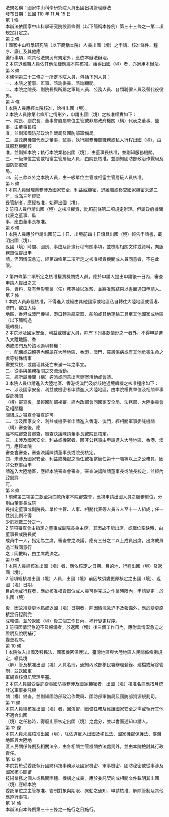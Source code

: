 法規名稱：國家中山科學研究院人員出國出境管理辦法  
發布日期：民國 110 年 11 月 15 日  
第 1 條  
本辦法依國家中山科學研究院設置條例（以下簡稱本條例）第三十三條之一第二項規定訂定之。  
第 2 條  
1 國家中山科學研究院（以下簡稱本院）人員出國（境）之申請、核准條件、程序、廢止及其他應  
遵行事項，除其他法規另有規定外，應依本辦法辦理。  
2 本院退離職人員依其他法律應經本院核准，始得出國（境）者，亦適用本辦法。  
第 3 條  
本條例第三十三條之一所定本院人員，包括下列人員：  
一、本院之董事、監事、諮詢委員、諮詢顧問。  
二、本院之院長、副院長與所屬之軍職人員、公務人員、各類聘僱人員及替代役役男。  
第 4 條  
1 本院人員應經本院核准，始得出國（境）。  
2 本院人員除第七條所定情形外，申請出國（境）之核准權責如下：  
一、院長、副院長、董事會直屬單位主管或非屬政府機關（構）代表之董事、監事，由董事長核  
准，並副知國防部政治作戰局及國防部軍備局。  
二、屬政府機關代表之董事、監事，執行服務機關職務或私人行程出國（境），由其服務機關核  
准，並副知本院；執行本院業務出國（境），由董事長核准，並副知服務機關。  
三、一級單位主管或相當主管層級人員，由院長核准，並副知國防部政治作戰局及國防部軍備  
局。  
四、前三款以外之本院人員，由一級單位主管或相當主管層級人員核准。  
第 5 條  
1 本院人員辦理業務涉及國家安全、利益或機密，退離職或移交國家機密未滿三年，或滿三年經延  
長管制者，應經核准，始得出國（境）。  
2 前項人員申請出國（境）之核准權責，比照前條第二項規定辦理。但屬政府機關代表之董事、監  
事，應由董事長核准。  
第 6 條  
1 本院人員應於申請出國前二十日、出境前四十日填具出國（境）報告申請書，載明出國（境）、  
返國（境）時間、國別、事由及計畫行程有關事項，並檢附相關文件或資料，向服務單位提出申  
請。但因情況急迫，經第四條第二項所定之核准權責機關或人員同意者，不在此限。  


2 第四條第二項所定之核准權責機關或人員，應於申請人提出申請後十日內，審查申請人提出之文  
件、資料，及有無影響業（任）務等據以准駁，並將准駁結果以書面通知申請人。  
第 7 條  
1 本院人員非經核准，不得進入或經由其他國家或地區私自轉往大陸地區或香港、澳門，或由大陸  
地區、香港或澳門機場、港口轉乘航空器、船舶或其他運輸工具至其他國家或地區（以下簡稱過  
境轉機）。  
2 本院涉及國家安全、利益或機密人員，除有下列各款情形之一者外，不得申請進入大陸地區、香  
港或澳門及於該地過境轉機：  
一、配偶或四親等內親屬在大陸地區、香港、澳門，罹患傷病或有其他危害生命之虞等特殊情事  
需要探視，或處理其死亡未滿一年之事宜。  
二、從事與業務相關之交流活動。  
三、經所屬機關（構）遴派或同意出席專案活動或會議。  
3 本院人員申請進入大陸地區、香港或澳門及於該地過境轉機之核准程序如下：  
一、涉及國家安全、利益或機密者申請進入大陸地區，由本院權責單位及相關軍事委託機關  
（構）審查後，呈報國防部複審，經內政部會同國家安全局、法務部、大陸委員會及相關機  
關組成之審查會審查許可。  
二、涉及國家安全、利益或機密者申請進入香港、澳門，經相關軍事委託機關（構）審查後，應  
經本院審查會審查，審查決議陳請董事長或院長核定。  
三、未涉及國家安全、利益或機密者，因非公務事由申請進入大陸地區、香港、澳門，應經本院  
審查會審查，審查決議陳請董事長或院長核定。  
四、未涉及國家安全、利益或機密之簡任或相當簡任第十一職等以上之公務員，因非公務事由申  
請進入大陸地區，應經本院審查會審查，審查決議陳請董事長或院長核定，並經內政部許  
可。  
第 8 條  
1 前條第三項第二款至第四款所定本院審查會，應視申請出國人員之服務單位，分別由董事長或院  
長指定董事或副院長、單位主管、人事、相關代表等人員五人至十一人組成；任一性別比例不得  
少於總數三分之一。  
2 前項審查會由指定之董事或副院長為主席，其因故不能出席，或職位空缺時，由董事長或院長就  
成員中一人，指定為主席。審查會之決議，應有三分之二以上成員出席，出席成員過半數同意行  
之；同數時，由主席裁決之。  
第 9 條  
1 本院人員經核准出國（境）者，應依核定之日期、目的地、行程出國（境）及返國（境）。  
2 前項經核准出國（境）人員，出國（境）前因故須變更原核定之出國（境）、返國（境）日期、  
目的地或行程者，應於核准權責單位或人員可得完成之作業時限內，申請變更；於出國（境）  


後，因故須變更地點或返國（境）日期者，除因情況急迫不及報備外，應於變更原核定行程前完  
成報備，並於返國（境）後三個工作日內，補行變更程序。  
3 前項因情況急迫不及報備者，於返國（境）後三個工作日內，應附具情況急迫之證明及說明補行  
變更程序。  
第 10 條  
1 本院依入出國及移民法、國家機密保護法、臺灣地區與大陸地區人民關係條例規定，繕具境  
（解）管及核准出國（境）人員名冊，通知內政部移民署辦理登錄、建檔或解除管制，並送國軍  
軍網查核資訊管理平臺。  
2 本院人員屬受委託從事國防事務涉及國家機密者，出國（境）核准名冊應按月統計送軍事委託機  
關（構）備查，並副知國防部政治作戰局、國防部軍備局及國防部資源規劃司。  
第 11 條  
本院人員經核准出國（境）者，因演習、戰備任務及維護國家安全之需或執行其他不適合出國  
（境）之任務時，得廢止原核定出國（境）之處分，並以書面通知申請人。  
第 12 條  
本院人員未經核准出國（境），除依違反入出國及移民法、國家機密保護法、臺灣地區與大陸地  
區人民關係條例及相關法令，由各相關主管機關依法處罰外，並由本院檢討其行政責任。  
第 13 條  
本院對於受委託執行國防科技事務涉及國家機密、軍事機密、國防秘密或從事涉及國家核心關鍵  
技術業務之個人或民間團體、機構之成員，應於委託契約或相關文件載明其出國（境）應經本院  
委託單位之主管核准、管制對象與期限、異動之通知、申請核准、解除管制及其他應遵行事項。  
第 14 條  
本辦法自本條例第三十三條之一施行之日施行。  


